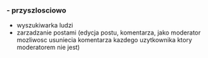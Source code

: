 ### - przyszlosciowo
  - wyszukiwarka ludzi
  - zarzadzanie postami (edycja postu, komentarza, jako moderator mozliwosc usuniecia komentarza kazdego uzytkownika ktory moderatorem nie jest)
